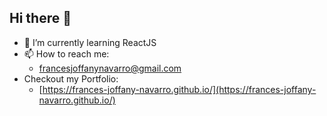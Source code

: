 ## Hi there 👋

- 🌱 I’m currently learning ReactJS
- 📫 How to reach me: 
  - [francesjoffanynavarro@gmail.com](mailto:francesjoffanynavarro@gmail.com)
- Checkout my Portfolio:
  - [https://frances-joffany-navarro.github.io/](https://frances-joffany-navarro.github.io/)

